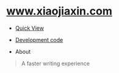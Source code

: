 # www.xiaojiaxin.com

* [Quick View](http://www.xiaojiaxin.com/)

* [Development code](https://github.com/xiaoxiaojx/xiaojiaxinCS)

* About
> A faster writing experience